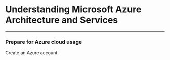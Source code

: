 # Understanding Microsoft Azure Architecture and Services
---
### Prepare for Azure cloud usage

Create an Azure account
